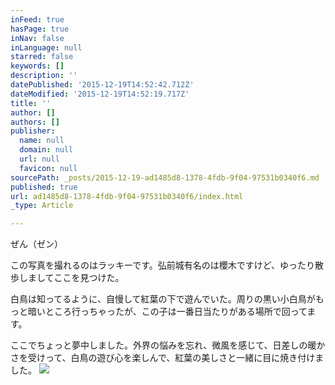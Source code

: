 ```yaml
---
inFeed: true
hasPage: true
inNav: false
inLanguage: null
starred: false
keywords: []
description: ''
datePublished: '2015-12-19T14:52:42.712Z'
dateModified: '2015-12-19T14:52:19.717Z'
title: ''
author: []
authors: []
publisher:
  name: null
  domain: null
  url: null
  favicon: null
sourcePath: _posts/2015-12-19-ad1485d8-1378-4fdb-9f04-97531b0340f6.md
published: true
url: ad1485d8-1378-4fdb-9f04-97531b0340f6/index.html
_type: Article

---
```

ぜん（ゼン）

この写真を撮れるのはラッキーです。弘前城有名のは櫻木ですけど、ゆったり散歩しましてここを見つけた。

白鳥は知ってるように、自慢して紅葉の下で遊んでいた。周りの黒い小白鳥がもっと暗いところ行っちゃったが、この子は一番日当たりがある場所で回ってます。

ここでちょっと夢中しました。外界の悩みを忘れ、微風を感じて、日差しの暖かさを受けって、白鳥の遊び心を楽しんで、紅葉の美しさと一緒に目に焼き付けました。
![](https://the-grid-user-content.s3-us-west-2.amazonaws.com/a36b0985-4a61-43ea-bb4a-5d3efb8246e3.jpg)
